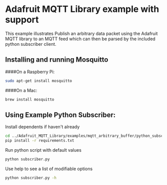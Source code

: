 # Adafruit MQTT Library example with support

This example illustrates Publish an arbitrary data packet using the Adafruit MQTT library to an MQTT feed which can then be parsed by the included python subscriber client.


## Installing and running Mosquitto
####On a Raspberry Pi:
```bash
sudo apt-get install mosquitto
```

####On a Mac:
```bash
brew install mosquitto
```


## Using Example Python Subscriber:

Install dependents if haven't already
```bash
cd ../Adafruit_MQTT_Library/examples/mqtt_arbitrary_buffer/python_subscriber
pip install -r requirements.txt
```

Run python script with default values
```bash
python subscriber.py
```

Use help to see a list of modifiable options
```bash
python subscriber.py -h
```
